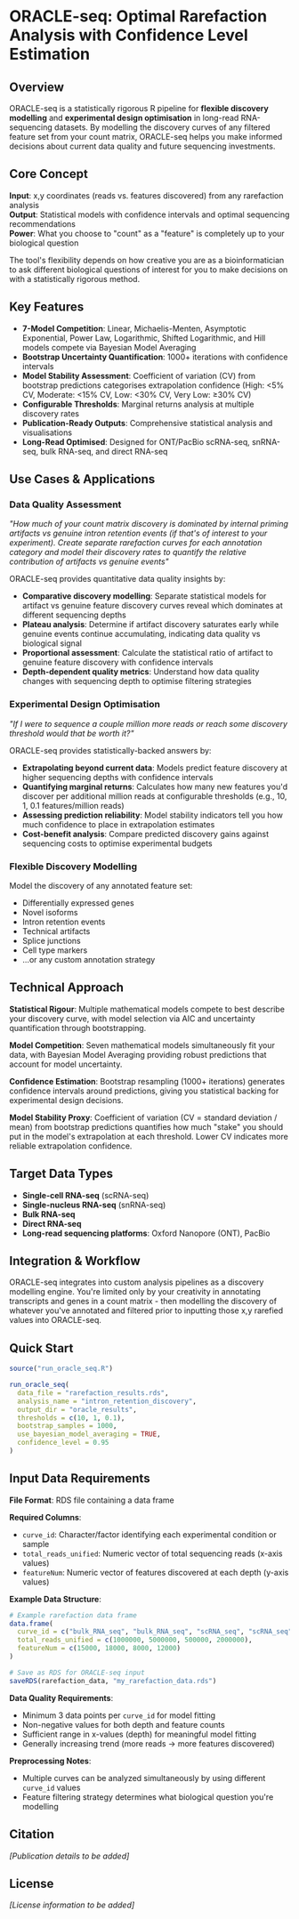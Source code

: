 # ORACLE-seq: Optimal Rarefaction Analysis with Confidence Level Estimation

## Overview

ORACLE-seq is a statistically rigorous R pipeline for **flexible discovery modelling** and **experimental design optimisation** in long-read RNA-sequencing datasets. By modelling the discovery curves of any filtered feature set from your count matrix, ORACLE-seq helps you make informed decisions about current data quality and future sequencing investments.

## Core Concept

**Input**: x,y coordinates (reads vs. features discovered) from any rarefaction analysis  
**Output**: Statistical models with confidence intervals and optimal sequencing recommendations  
**Power**: What you choose to "count" as a "feature" is completely up to your biological question

The tool's flexibility depends on how creative you are as a bioinformatician to ask different biological questions of interest for you to make decisions on with a statistically rigorous method.

## Key Features

- **7-Model Competition**: Linear, Michaelis-Menten, Asymptotic Exponential, Power Law, Logarithmic, Shifted Logarithmic, and Hill models compete via Bayesian Model Averaging
- **Bootstrap Uncertainty Quantification**: 1000+ iterations with confidence intervals
- **Model Stability Assessment**: Coefficient of variation (CV) from bootstrap predictions categorises extrapolation confidence (High: <5% CV, Moderate: <15% CV, Low: <30% CV, Very Low: ≥30% CV)
- **Configurable Thresholds**: Marginal returns analysis at multiple discovery rates
- **Publication-Ready Outputs**: Comprehensive statistical analysis and visualisations
- **Long-Read Optimised**: Designed for ONT/PacBio scRNA-seq, snRNA-seq, bulk RNA-seq, and direct RNA-seq

## Use Cases & Applications

### Data Quality Assessment
*"How much of your count matrix discovery is dominated by internal priming artifacts vs genuine intron retention events (if that's of interest to your experiment). Create separate rarefaction curves for each annotation category and model their discovery rates to quantify the relative contribution of artifacts vs genuine events"*

ORACLE-seq provides quantitative data quality insights by:
- **Comparative discovery modelling**: Separate statistical models for artifact vs genuine feature discovery curves reveal which dominates at different sequencing depths
- **Plateau analysis**: Determine if artifact discovery saturates early while genuine events continue accumulating, indicating data quality vs biological signal
- **Proportional assessment**: Calculate the statistical ratio of artifact to genuine feature discovery with confidence intervals
- **Depth-dependent quality metrics**: Understand how data quality changes with sequencing depth to optimise filtering strategies

### Experimental Design Optimisation  
*"If I were to sequence a couple million more reads or reach some discovery threshold would that be worth it?"*

ORACLE-seq provides statistically-backed answers by:
- **Extrapolating beyond current data**: Models predict feature discovery at higher sequencing depths with confidence intervals
- **Quantifying marginal returns**: Calculates how many new features you'd discover per additional million reads at configurable thresholds (e.g., 10, 1, 0.1 features/million reads)
- **Assessing prediction reliability**: Model stability indicators tell you how much confidence to place in extrapolation estimates
- **Cost-benefit analysis**: Compare predicted discovery gains against sequencing costs to optimise experimental budgets

### Flexible Discovery Modelling
Model the discovery of any annotated feature set:
- Differentially expressed genes
- Novel isoforms 
- Intron retention events
- Technical artifacts
- Splice junctions
- Cell type markers
- ...or any custom annotation strategy

## Technical Approach

**Statistical Rigour**: Multiple mathematical models compete to best describe your discovery curve, with model selection via AIC and uncertainty quantification through bootstrapping.

**Model Competition**: Seven mathematical models simultaneously fit your data, with Bayesian Model Averaging providing robust predictions that account for model uncertainty.

**Confidence Estimation**: Bootstrap resampling (1000+ iterations) generates confidence intervals around predictions, giving you statistical backing for experimental design decisions.

**Model Stability Proxy**: Coefficient of variation (CV = standard deviation / mean) from bootstrap predictions quantifies how much "stake" you should put in the model's extrapolation at each threshold. Lower CV indicates more reliable extrapolation confidence.

## Target Data Types

- **Single-cell RNA-seq** (scRNA-seq)
- **Single-nucleus RNA-seq** (snRNA-seq) 
- **Bulk RNA-seq**
- **Direct RNA-seq**
- **Long-read sequencing platforms**: Oxford Nanopore (ONT), PacBio

## Integration & Workflow

ORACLE-seq integrates into custom analysis pipelines as a discovery modelling engine. You're limited only by your creativity in annotating transcripts and genes in a count matrix - then modelling the discovery of whatever you've annotated and filtered prior to inputting those x,y rarefied values into ORACLE-seq.

## Quick Start

```r
source("run_oracle_seq.R")

run_oracle_seq(
  data_file = "rarefaction_results.rds",
  analysis_name = "intron_retention_discovery", 
  output_dir = "oracle_results",
  thresholds = c(10, 1, 0.1),
  bootstrap_samples = 1000,
  use_bayesian_model_averaging = TRUE,
  confidence_level = 0.95
)
```

## Input Data Requirements

**File Format**: RDS file containing a data frame

**Required Columns**:
- `curve_id`: Character/factor identifying each experimental condition or sample
- `total_reads_unified`: Numeric vector of total sequencing reads (x-axis values)  
- `featureNum`: Numeric vector of features discovered at each depth (y-axis values)

**Example Data Structure**:
```r
# Example rarefaction data frame
data.frame(
  curve_id = c("bulk_RNA_seq", "bulk_RNA_seq", "scRNA_seq", "scRNA_seq"),
  total_reads_unified = c(1000000, 5000000, 500000, 2000000),
  featureNum = c(15000, 18000, 8000, 12000)
)

# Save as RDS for ORACLE-seq input
saveRDS(rarefaction_data, "my_rarefaction_data.rds")
```

**Data Quality Requirements**:
- Minimum 3 data points per `curve_id` for model fitting
- Non-negative values for both depth and feature counts
- Sufficient range in x-values (depth) for meaningful model fitting
- Generally increasing trend (more reads → more features discovered)

**Preprocessing Notes**:
- Multiple curves can be analyzed simultaneously by using different `curve_id` values
- Feature filtering strategy determines what biological question you're modelling

## Citation

*[Publication details to be added]*

## License

*[License information to be added]* 